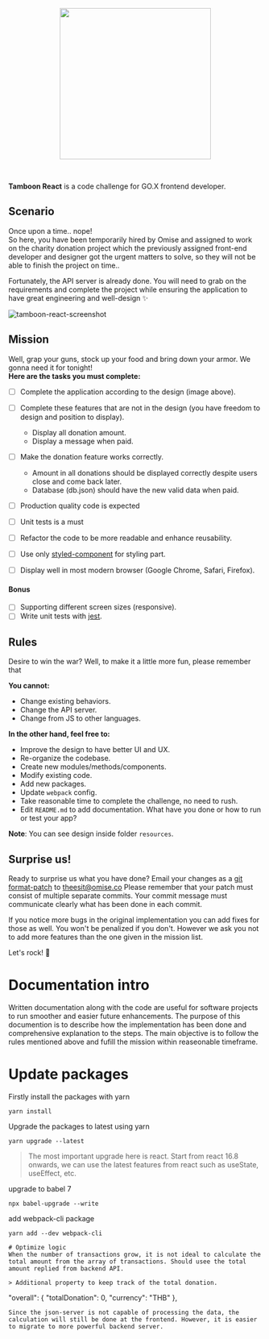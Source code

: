 <p align="center">
  <a href='https://www.omise.co'>
    <img src="https://cdn.omise.co/assets/omise-logo/omise-wordmark.png" width="300" />
  </a>
</p>
<br />


**Tamboon React** is a code challenge for GO.X frontend developer.

## Scenario
Once upon a time.. nope!  
So here, you have been temporarily hired by Omise and assigned to work on the charity donation project which the previously assigned front-end developer and designer got the urgent matters to solve, so they will not be able to finish the project on time..

Fortunately, the API server is already done. You will need to grab on the requirements and complete the project while ensuring the application to have great engineering and well-design ✨

![tamboon-react-screenshot](https://git.omise.co/storage/user/56/files/b407c6c4-ad09-11e7-8792-dc5b468333df)

## Mission
Well, grap your guns, stock up your food and bring down your armor. We gonna need it for tonight!  
**Here are the tasks you must complete:**

- [ ] Complete the application according to the design (image above).
- [ ] Complete these features that are not in the design (you have freedom to design and position to display).
  - Display all donation amount.
  - Display a message when paid.
- [ ] Make the donation feature works correctly.
  - Amount in all donations should be displayed correctly despite users close and come back later.
  - Database (db.json) should have the new valid data when paid.
- [ ] Production quality code is expected
- [ ] Unit tests is a must  
- [ ] Refactor the code to be more readable and enhance reusability.
- [ ] Use only [styled-component](https://www.styled-components.com/) for styling part.
- [ ] Display well in most modern browser (Google Chrome, Safari, Firefox).


#### Bonus
- [ ] Supporting different screen sizes (responsive).
- [ ] Write unit tests with [jest](https://facebook.github.io/jest/).

## Rules
Desire to win the war? Well, to make it a little more fun, please remember that

**You cannot:**
- Change existing behaviors.
- Change the API server.
- Change from JS to other languages.

**In the other hand, feel free to:**
- Improve the design to have better UI and UX.
- Re-organize the codebase.
- Create new modules/methods/components.
- Modify existing code.
- Add new packages.
- Update `webpack` config.
- Take reasonable time to complete the challenge, no need to rush.
- Edit `README.md` to add documentation. What have you done or how to run or test your app?


**Note**: You can see design inside folder `resources`.


## Surprise us!
Ready to surprise us what you have done? Email your changes as a [git format-patch](https://git-scm.com/docs/git-format-patch) to theesit@omise.co
Please remember that your patch must consist of multiple separate commits. Your commit message must communicate clearly what has been done in each commit.

If you notice more bugs in the original implementation you can add fixes for those as well. You won't be penalized if you don't. However we ask you not to add more features than the one given in the mission list.

Let's rock! :metal:

# Documentation intro
Written documentation along with the code are useful for software projects to run smoother and easier future enhancements. The purpose of this documention is to describe how the implementation has been done and comprehensive explanation to the steps. The main objective is to follow the rules mentioned above and fufill the mission within reaseonable timeframe. 

# Update packages
Firstly install the packages with yarn
```
yarn install
```
Upgrade the packages to latest using yarn
```
yarn upgrade --latest
```
> The most important upgrade here is react. Start from react 16.8 onwards, we can use the latest features from react such as useState, useEffect, etc.

upgrade to babel 7
```
npx babel-upgrade --write
```
add webpack-cli package
```
yarn add --dev webpack-cli

# Optimize logic
When the number of transactions grow, it is not ideal to calculate the total amount from the array of transactions. Should usee the total amount replied from backend API. 

> Additional property to keep track of the total donation. 
```
  "overall": {
    "totalDonation": 0,
    "currency": "THB"
  },
```
Since the json-server is not capable of processing the data, the calculation will still be done at the frontend. However, it is easier to migrate to more powerful backend server. 
